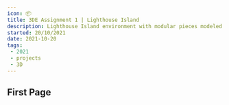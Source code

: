 ```yaml
---
icon: 📦
title: 3DE Assignment 1 | Lighthouse Island
description: Lighthouse Island environment with modular pieces modeled and textured in Maya and Substance Painter. Environment built in Unity
started: 20/10/2021
date: 2021-10-20
tags:
 - 2021
 - projects
 - 3D
---
```


## First Page